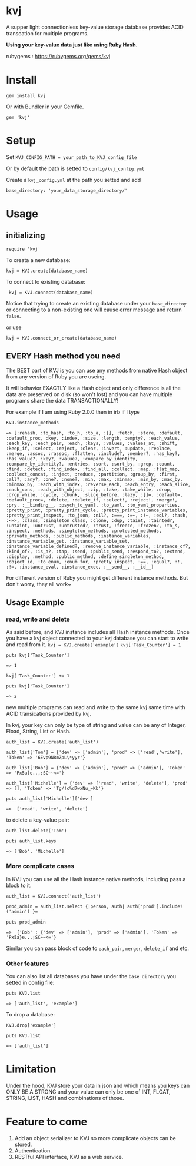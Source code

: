 # kvj
A supper light connectionless key-value storage database provides ACID transcation for multiple programs.

**__Using your key-value data just like using Ruby Hash.__**

rubygems : https://rubygems.org/gems/kvj

# Install

```gem install kvj```

Or with Bundler in your Gemfile.

```gem 'kvj'```

# Setup
Set `KVJ_CONFIG_PATH = your_path_to_KVJ_config_file`

Or by default the path is setted to `config/kvj_config.yml`

Create a `kvj_config.yml` at the path you setted and add

```base_directory: 'your_data_storage_directory/'```


# Usage
## initializing
``` require 'kvj' ```

To creata a new database:

``` kvj = KVJ.create(database_name) ```

To connect to existing database:

``` kvj = KVJ.connect(database_name)```

Notice that trying to create an existing database under your `base_directoy` or connecting to a non-existing one
will cause error message and return `false`.

or use 

``` kvj = KVJ.connect_or_create(database_name) ```

## EVERY Hash method you need

The BEST part of KVJ is you can use any methods from native Hash object from any version of Ruby you are useing.

It will behavior EXACTLY like a Hash object and only difference is all the data are preserved on disk (so won't lost) and you can have multiple programs share the data TRANSACTIONALLY!

For example if I am using Ruby 2.0.0 then in irb if I type 

``` KVJ.instance_methods ```

``` => [:rehash, :to_hash, :to_h, :to_a, :[], :fetch, :store, :default, :default_proc, :key, :index, :size, :length, :empty?, :each_value, :each_key, :each_pair, :each, :keys, :values, :values_at, :shift, :keep_if, :select, :reject, :clear, :invert, :update, :replace, :merge, :assoc, :rassoc, :flatten, :include?, :member?, :has_key?, :has_value?, :key?, :value?, :compare_by_identity, :compare_by_identity?, :entries, :sort, :sort_by, :grep, :count, :find, :detect, :find_index, :find_all, :collect, :map, :flat_map, :collect_concat, :inject, :reduce, :partition, :group_by, :first, :all?, :any?, :one?, :none?, :min, :max, :minmax, :min_by, :max_by, :minmax_by, :each_with_index, :reverse_each, :each_entry, :each_slice, :each_cons, :each_with_object, :zip, :take, :take_while, :drop, :drop_while, :cycle, :chunk, :slice_before, :lazy, :[]=, :default=, :default_proc=, :delete, :delete_if, :select!, :reject!, :merge!, :pry, :__binding__, :psych_to_yaml, :to_yaml, :to_yaml_properties, :pretty_print, :pretty_print_cycle, :pretty_print_instance_variables, :pretty_print_inspect, :to_json, :nil?, :===, :=~, :!~, :eql?, :hash, :<=>, :class, :singleton_class, :clone, :dup, :taint, :tainted?, :untaint, :untrust, :untrusted?, :trust, :freeze, :frozen?, :to_s, :inspect, :methods, :singleton_methods, :protected_methods, :private_methods, :public_methods, :instance_variables, :instance_variable_get, :instance_variable_set, :instance_variable_defined?, :remove_instance_variable, :instance_of?, :kind_of?, :is_a?, :tap, :send, :public_send, :respond_to?, :extend, :display, :method, :public_method, :define_singleton_method, :object_id, :to_enum, :enum_for, :pretty_inspect, :==, :equal?, :!, :!=, :instance_eval, :instance_exec, :__send__, :__id__] ```

For different version of Ruby you might get different instance methods. But don't worry, they all work~

## Usage Example

### read, write and delete
As said before, and KVJ instance includes all Hash instance methods.
Once you have a kvj object connected to your kvj database you can start to write and read from it.
``` kvj = KVJ.create('example') ```
``` kvj['Task_Counter'] = 1 ```

``` puts kvj['Task_Counter'] ```

``` => 1 ```

``` kvj['Task_Counter'] += 1 ```

``` puts kvj['Task_Counter'] ```

``` => 2 ```

new multiple programs can read and write to the same kvj same time with ACID transications provided by kvj.

In kvj, your key can only be type of string and value can be any of Integer, Fload, String, List or Hash.

``` auth_list = KVJ.create('auth_list') ```

``` auth_list['Tom'] = {'dev' => ['admin'], 'prod' => ['read','write'], 'Token' => '6Evp9N8mZpL\*yyr'} ```

``` auth_list['Bob'] = {'dev' => ['admin'], 'prod' => ['admin'], 'Token' => 'Px5a}e..,;SC~~<='} ```

``` auth_list['Michelle'] = {'dev' => ['read', 'write', 'delete'], 'prod' => [], 'Token' => 'Tg/!c%d7wxNu_=Kb'} ```

``` puts auth_list['Michelle']['dev'] ```

``` =>  ['read', 'write', 'delete'] ```

to delete a key-value pair:

``` auth_list.delete('Tom') ```

```puts auth_list.keys```

```=> ['Bob', 'Michelle']```

### More complicate cases
In KVJ you can use all the Hash instance native methods, including pass a block to it.

``` auth_list = KVJ.connect('auth_list') ```

``` prod_admin = auth_list.select {|person, auth| auth['prod'].include?('admin') }= ```

``` puts prod_admin ```

``` =>  {'Bob' : {'dev' => ['admin'], 'prod' => ['admin'], 'Token' => 'Px5a}e..,;SC~~<='} ```

Similar you can pass block of code to `each_pair`, `merger`, `delete_if` and etc.

### Other features

You can also list all databases you have under the `base_directory` you setted in config file:

``` puts KVJ.list ```

``` => ['auth_list', 'example'] ```

To drop a database:

``` KVJ.drop['example'] ```

``` puts KVJ.list ```

``` => ['auth_list'] ```


# Limitation

Under the hood, KVJ store your data in json and which means you keys can ONLY BE A STRONG and your value can only be one of INT, FLOAT, STRING, LIST, HASH and combinations of those.

# Feature to come
1. Add an object serializer to KVJ so more complicate objects can be stored.
2. Authentication.
3. RESTful API interface, KVJ as a web service.




